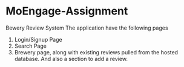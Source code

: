 # MoEngage-Assignment
Bewery Review System
The application have the following pages
1. Login/Signup Page
2. Search Page
3. Brewery page, along with existing reviews pulled from the hosted database. And
also a section to add a review.

